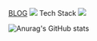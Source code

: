 
<a href="https://www.notion.so/c5753fc596474780a8909af9417b6af1" target="_blank">BLOG</a>
<img src="https://img.shields.io/badge/#000000?style=flat-square&logo=Notion&logoColor=white"/>
Tech Stack
<a href="클릭시 이동할 링크" target="_blank"><img src="https://img.shields.io/badge/문자-색코드?style=flat-square&logo=이미지 이름&logoColor=white"/></a>


![Anurag's GitHub stats](https://github-readme-stats.vercel.app/api?username=hover032&show_icons=true&theme=radical)
